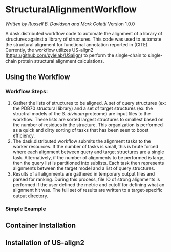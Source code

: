 # StructuralAlignmentWorkflow
*Written by Russell B. Davidson and Mark Coletti*
Version 1.0.0

A dask.distributed workflow code to automate the alignment of a library of 
structures against a library of structures. This code was used to automate the 
structural alignment for functional annotation reported in (CITE). Currently,
the workflow utilizes US-align2 (https://github.com/pylelab/USalign) to
perform the single-chain to single-chain protein structural alignment 
calculations. 

## Using the Workflow

### Workflow Steps:
1) Gather the lists of structures to be aligned. A set of query structures (ex: 
the PDB70 structural library) and a set of target structures (ex: the structral 
models of the *S. divinum* proteome) are input files to the workflow. These 
lists are sorted largest structures to smallest based on the number of residues 
in the structure. This organization is performed as a quick and dirty sorting 
of tasks that has been seen to boost efficiency.  
2) The dask.distributed workflow submits the alignment tasks to the worker 
resources. If the number of tasks is small, this is brute forced where each 
alignment between query and target structures are a single task. Alternatively, 
if the number of alignments to be performed is large, then the query list is 
partitioned into sublists. Each task then represents alignments between the 
target model and a list of query structures.
3) Results of all alignments are gathered in temporary output files and parsed 
for ranking. During this process, file IO of strong alignments is performed if 
the user defined the metric and cutoff for defining what an alignment hit was. 
The full set of results are written to a target-specific output directory.  

### Simple Example


## Container Installation


## Installation of US-align2



